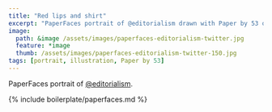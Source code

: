 ```yaml
---
title: "Red lips and shirt"
excerpt: "PaperFaces portrait of @editorialism drawn with Paper by 53 on an iPad."
image: 
  path: &image /assets/images/paperfaces-editorialism-twitter.jpg 
  feature: *image
  thumb: /assets/images/paperfaces-editorialism-twitter-150.jpg
tags: [portrait, illustration, Paper by 53]
---
```


PaperFaces portrait of [@editorialism](http://twitter.com/editorialism).

{% include boilerplate/paperfaces.md %}
